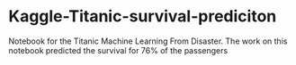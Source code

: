 # Kaggle-Titanic-survival-prediciton
Notebook for the Titanic Machine Learning From Disaster. The work on this notebook predicted the survival for 76% of the passengers
